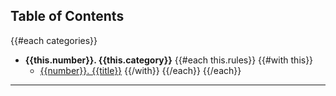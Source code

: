 ## Table of Contents

{{#each categories}}
- **{{this.number}}. {{this.category}}**
{{#each this.rules}}
{{#with this}}
  - [{{number}}. {{title}}](#{{rule}})
{{/with}}
{{/each}}
{{/each}}

---